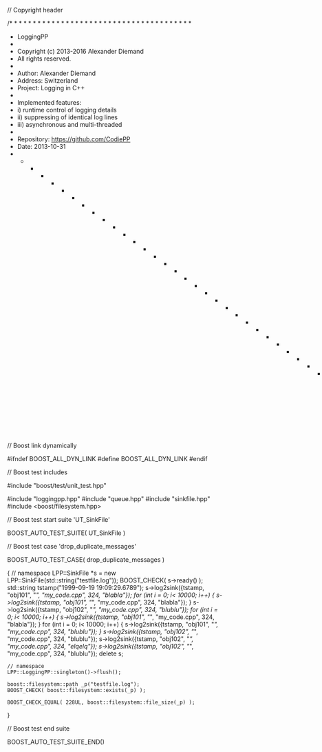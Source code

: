 
// Copyright header

/* * * * * * * * * * * * * * * * * * * * * * * * * * * * * * * * * * * * * * *
 * LoggingPP
 *
 * Copyright (c) 2013-2016 Alexander Diemand
 * All rights reserved.
 *
 * Author:     Alexander Diemand
 * Address:    Switzerland
 * Project:    Logging in C++
 *
 * Implemented features:
 * i)   runtime control of logging details
 * ii)  suppressing of identical log lines
 * iii) asynchronous and multi-threaded
 *
 * Repository: https://github.com/CodiePP
 * Date:       2013-10-31
 * * * * * * * * * * * * * * * * * * * * * * * * * * * * * * * * * * * * * * */


// Boost link dynamically

#ifndef BOOST_ALL_DYN_LINK
#define BOOST_ALL_DYN_LINK
#endif

// Boost test includes

#include "boost/test/unit_test.hpp"


#include "loggingpp.hpp"
#include "queue.hpp"
#include "sinkfile.hpp"
#include <boost/filesystem.hpp>

// Boost test start suite 'UT_SinkFile'

BOOST_AUTO_TEST_SUITE( UT_SinkFile )


// Boost test case 'drop_duplicate_messages'

BOOST_AUTO_TEST_CASE( drop_duplicate_messages )

{
    // namespace
    LPP::SinkFile *s = new LPP::SinkFile(std::string("testfile.log"));
    BOOST_CHECK( s->ready() );
    std::string tstamp("1999-09-19 19:09:29.6789");
    s->log2sink({tstamp, "obj101", "_", "my_code.cpp", 324, "blabla"});
    for (int i = 0; i< 10000; i++)
    {
        s->log2sink({tstamp, "obj101", "_", "my_code.cpp", 324, "blabla"});
    }
    s->log2sink({tstamp, "obj102", "_", "my_code.cpp", 324, "blublu"});
    for (int i = 0; i< 10000; i++)
    {
        s->log2sink({tstamp, "obj101", "_", "my_code.cpp", 324, "blabla"});
    }
    for (int i = 0; i< 10000; i++)
    {
        s->log2sink({tstamp, "obj101", "_", "my_code.cpp", 324, "blublu"});
    }
    s->log2sink({tstamp, "obj102", "_", "my_code.cpp", 324, "blublu"});
    s->log2sink({tstamp, "obj102", "_", "my_code.cpp", 324, "elqelq"});
    s->log2sink({tstamp, "obj102", "_", "my_code.cpp", 324, "blublu"});
    delete s;

    // namespace
    LPP::LoggingPP::singleton()->flush();

    boost::filesystem::path _p("testfile.log");
    BOOST_CHECK( boost::filesystem::exists(_p) );

    BOOST_CHECK_EQUAL( 228UL, boost::filesystem::file_size(_p) );
}

// Boost test end suite

BOOST_AUTO_TEST_SUITE_END()


